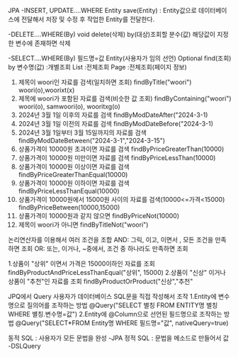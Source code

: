 JPA
-INSERT, UPDATE....WHERE
Entity save(Entity) : Entity값으로 데이터베이스에 전달해서 저장 및 수정 후 작업한 
                        Entity를 전달한다.

-DELETE....WHERE(By)
void delete(삭제) by(대상)조회할 분수(값) 해당값이 지정한 변수에 존재하면 삭제

-SELECT....WHERE(By) 필드명=값
Entity(사용자가 임의 선언)
Optional<Entity>    find(조회) by 변수명(값) :개별조회
List<Entity>                               :전체조회
Page<Entity>                               :전체조회(페이지 정보)


1. 제목이 woori인 자료를 검색(일치하면 조회)
findByTitle("woori")   woori(o),woorixt(x)
2. 제목에 woori가 포함된 자료를 검색(비슷한 값 조회)
findByContaining("woori") woori(o), samwoori(o), wooritxg(o)
3. 2024년 3월 1일 이후의 자료를 검색
findByModDateAfter("2024-3-1)
4. 2024년 3월 1일 이전의 자료를 검색
findByModDateBefore("2024-3-1)
5. 2024년 3월 1일부터 3월 15일까지의 자료를 검색
findByModDateBetween("2024-3-1","2024-3-15")
6. 상품가격이 10000원 초과이면 자료를 검색
findByPriceGreaterThan(10000)
7. 상품가격이 10000원 미만이면 자료를 검색
findByPriceLessThan(10000)
8. 상품가격이 10000원 이상이면 자료를 검색
findByPriceGreaterThanEqual(10000)
9. 상품가격이 10000원 이하이면 자료를 검색
findByPriceLessThanEqual(10000)
10. 상품가격이 10000원에서 15000원 사이의 자료를 검색(10000<=가격<15000)
findByPriceBetween(10000,15000)
11. 상품가격이 10000원과 같지 않으면
findByPriceNot(10000)
12. 제목이 woori가 아니면
findByTitleNot("woori")

논리연산자를 이용해서 여러 조건을 조합
AND: 그릭, 이고, 이면서 , 모든 조건을 만족하면 조회
OR: 또는, 이거나, ~중에서, 조건 중 하나라도 만족하면 조회

1.상품이 "상위" 이면서 가격은 15000이하인 자료를 조회
findByProductAndPriceLessThanEqual("상위", 15000)
2.상품이 "신상" 이거나 상품이 "추천"인 자료를 조회
findByProductOrProduct("신상","추천"

JPQ에서 Query
사용자가 데이터베이스 SQL문을 직접 작성해서 조작
1.Entity에 변수명으로 질의어를 조작하는 방법
@Query("SELECT 별칭 FROM ENTITY명 별칭 WHERE 별칭.변수명=값")
2.Entity에 @Column으로 선언된 필드명으로 조작하는 방법
@Query("SELECT*FROM Entity명 WHERE 필드명="값", nativeQuery=true)

동적 SQL : 사용자가 모든 문법을 완성 -JPA
정적 SQL : 문법을 메소드로 만들어서 값 -DSLQuery